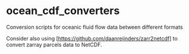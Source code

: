 # ocean_cdf_converters
Conversion scripts for oceanic fluid flow data between different formats

Consider also using [https://github.com/daanreijnders/zarr2netcdf] to convert zarray parcels data to NetCDF. 